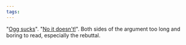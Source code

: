 ```yaml
---
tags: 
---
```


"[Ogg sucks](http://ffmpeg.org/%7Emru/hardwarebug.org/2010/03/03/ogg-objections/index.html)". "[No it doesn't!](http://people.xiph.org/~xiphmont/lj-pseudocut/o-response-1.html#1)". Both sides of the argument too long and boring to read, especially the rebuttal.
